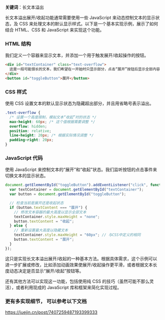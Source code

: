 **关键词**：长文本溢出

长文本溢出展开/收起功能通常需要使用一些 JavaScript 来动态控制文本的显示状态，及 CSS 来处理文本的默认显示样式。以下是一个基本实现示例，展示了如何结合 HTML、CSS 和 JavaScript 来实现这个功能。

### HTML 结构

我们定义一个容器来显示文本，并添加一个用于触发展开/收起操作的按钮。

```html
<div id="textContainer" class="text-overflow">
  这是一段可能很长的文本，我们希望在一开始时只显示部分，点击“展开”按钮后显示全部内容，再次点击则“收起”文本。
</div>
<button id="toggleButton">展开</button>
```

### CSS 样式

使用 CSS 设置文本的默认显示状态为隐藏超出部分，并且用省略号表示溢出。

```css
.text-overflow {
  /* 设置一个高度限制，模拟文本“收起”时的状态 */
  max-height: 60px; /* 这个值根据需要调整 */
  overflow: hidden;
  position: relative;
  line-height: 20px; /* 根据实际情况调整 */
  padding-right: 20px;
}
```

### JavaScript 代码

使用 JavaScript 来控制文本的“展开”和“收起”状态。我们监听按钮的点击事件来切换文本的显示状态。

```javascript
document.getElementById("toggleButton").addEventListener("click", function () {
  var textContainer = document.getElementById("textContainer");
  var button = document.getElementById("toggleButton");

  // 检查当前是展开还是收起状态
  if (button.textContent === "展开") {
    // 修改文本容器的最大高度以显示全部文本
    textContainer.style.maxHeight = "none";
    button.textContent = "收起";
  } else {
    // 重新设置最大高度以隐藏文本
    textContainer.style.maxHeight = "60px"; // 与CSS中定义的相同
    button.textContent = "展开";
  }
});
```

这只是实现长文本溢出展开/收起的一种基本方法。根据具体需求，这个示例可以进一步扩展或修改，比如添加动画效果使展开/收起操作更平滑，或者根据文本长度动态决定是否显示“展开/收起”按钮等。

还有其他方法可以实现这一功能，包括使用纯 CSS 的技巧（虽然可能不那么灵活），或者利用现成的 JavaScript 库和框架来简化实现过程。

### 更有多实现细节， 可以参考以下文档

https://juejin.cn/post/7407259487193399333
